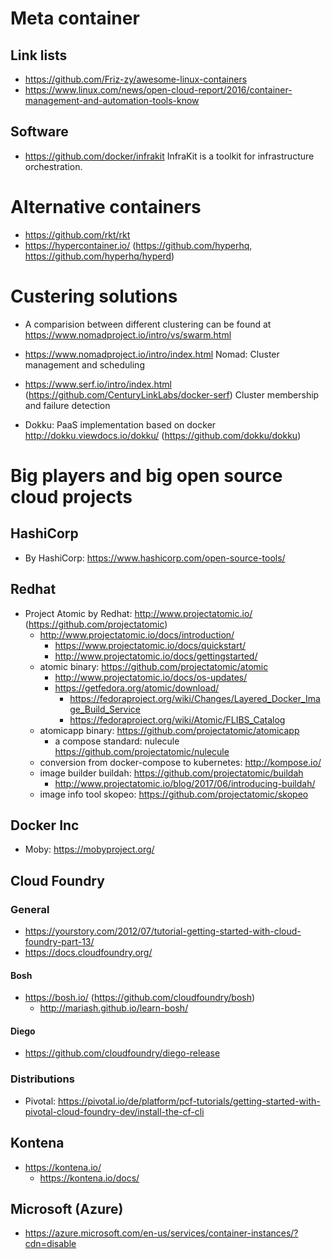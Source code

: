 # Meta container

## Link lists

* https://github.com/Friz-zy/awesome-linux-containers
* https://www.linux.com/news/open-cloud-report/2016/container-management-and-automation-tools-know

## Software

* https://github.com/docker/infrakit
  InfraKit is a toolkit for infrastructure orchestration.
  
# Alternative containers

* https://github.com/rkt/rkt
* https://hypercontainer.io/ (https://github.com/hyperhq, https://github.com/hyperhq/hyperd)

# Custering solutions

* A comparision between different clustering can be found at 
  https://www.nomadproject.io/intro/vs/swarm.html

* https://www.nomadproject.io/intro/index.html Nomad:
  Cluster management and scheduling
* https://www.serf.io/intro/index.html (https://github.com/CenturyLinkLabs/docker-serf)
  Cluster membership and failure detection
  
* Dokku: PaaS implementation based on docker http://dokku.viewdocs.io/dokku/
  (https://github.com/dokku/dokku)

# Big players and big open source cloud projects

## HashiCorp

* By HashiCorp: https://www.hashicorp.com/open-source-tools/

## Redhat

* Project Atomic by Redhat: http://www.projectatomic.io/ (https://github.com/projectatomic)
  + http://www.projectatomic.io/docs/introduction/
    - https://www.projectatomic.io/docs/quickstart/
    - http://www.projectatomic.io/docs/gettingstarted/
  + atomic binary: https://github.com/projectatomic/atomic
    - http://www.projectatomic.io/docs/os-updates/
    - https://getfedora.org/atomic/download/
      * https://fedoraproject.org/wiki/Changes/Layered_Docker_Image_Build_Service
      * https://fedoraproject.org/wiki/Atomic/FLIBS_Catalog
  + atomicapp binary: https://github.com/projectatomic/atomicapp
    - a compose standard: nulecule https://github.com/projectatomic/nulecule
  + conversion from docker-compose to kubernetes: http://kompose.io/
  + image builder buildah: https://github.com/projectatomic/buildah
    - http://www.projectatomic.io/blog/2017/06/introducing-buildah/
  + image info tool skopeo: https://github.com/projectatomic/skopeo
  
## Docker Inc

* Moby: https://mobyproject.org/

## Cloud Foundry

### General

* https://yourstory.com/2012/07/tutorial-getting-started-with-cloud-foundry-part-13/
* https://docs.cloudfoundry.org/

#### Bosh

* https://bosh.io/ (https://github.com/cloudfoundry/bosh)
  + http://mariash.github.io/learn-bosh/
  
#### Diego

* https://github.com/cloudfoundry/diego-release

### Distributions

* Pivotal: https://pivotal.io/de/platform/pcf-tutorials/getting-started-with-pivotal-cloud-foundry-dev/install-the-cf-cli

## Kontena

* https://kontena.io/
  + https://kontena.io/docs/
  
## Microsoft (Azure)

* https://azure.microsoft.com/en-us/services/container-instances/?cdn=disable
